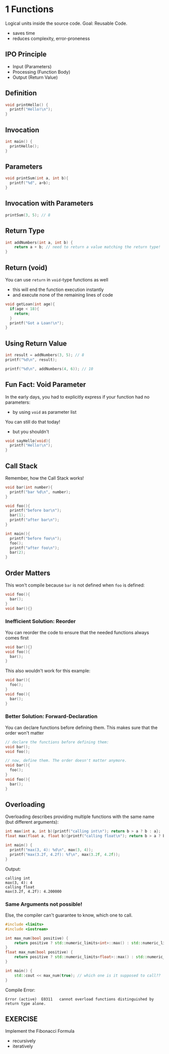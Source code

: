 # 1 Functions

Logical units inside the source code. Goal: Reusable Code.
- saves time
- reduces complexity, error-proneness

## IPO Principle
- Input (Parameters)
- Processing (Function Body)
- Output (Return Value)

## Definition

```c++
void printHello() {
  printf("Hello!\n");
}
```

## Invocation

```c++
int main() {
  printHello();
}
```

## Parameters

```c++
void printSum(int a, int b){
  printf("%d", a+b);
}
```

## Invocation with Parameters

```c++
printSum(3, 5); // 8
```

## Return Type

```c++
int addNumbers(int a, int b) {
	return a + b; // need to return a value matching the return type!
}
```

## Return (void)

You can use `return` in `void`-type functions as well
- this will end the function execution instantly
- and execute none of the remaining lines of code

```c++
void getLoan(int age){
  if(age < 18){
    return;
  }
  printf("Got a Loan!\n");
}
```

## Using Return Value

```c++
int result = addNumbers(3, 5); // 8
printf("%d\n", result);
```

```c++
printf("%d\n", addNumbers(4, 6)); // 10
```

## Fun Fact: Void Parameter

In the early days, you had to explicitly express if your function had no parameters:
- by using `void` as parameter list

You can still do that today!
- but you shouldn't

```c++
void sayHello(void){
  printf("Hello!\n");
}
```

## Call Stack

Remember, how the Call Stack works!

```c++
void bar(int number){
  printf("bar %d\n", number);
}

void foo(){
  printf("before bar\n");
  bar(1);
  printf("after bar\n");
}

int main(){
  printf("before foo\n");
  foo();
  printf("after foo\n");
  bar(2);
}
```

## Order Matters
This won't compile because `bar` is not defined when `foo` is defined:
```c++
void foo(){
  bar();
}
void bar(){}
```

### Inefficient Solution: Reorder
You can reorder the code to ensure that the needed functions always comes first
```c++
void bar(){}
void foo(){
  bar();
}
```

This also wouldn't work for this example:

```c++
void bar(){
  foo();
}
void foo(){
  bar();
}
```

### Better Solution: Forward-Declaration
You can declare functions before defining them. This makes sure that the order won't matter
```c++
// declare the functions before defining them:
void bar();
void foo();

// now, define them. The order doesn't matter anymore.
void bar(){
  foo();
}
void foo(){
  bar();
}
```

## Overloading
Overloading describes providing multiple functions with the same name (but different arguments):

```c++
int max(int a, int b){printf("calling int\n"); return b > a ? b : a};
float max(float a, float b){printf("calling float\n"); return b > a ? b : a};

int main() {
  printf("max(3, 4): %d\n", max(3, 4));
  printf("max(3.2f, 4.2f): %f\n", max(3.2f, 4.2f));
}
```

Output:
```
calling int
max(3, 4): 4
calling float
max(3.2f, 4.2f): 4.200000
```

### Same Arguments not possible!
Else, the compiler can't guarantee to know, which one to call.
```c++
#include <limits>
#include <iostream>

int max_num(bool positive) {
	return positive ? std::numeric_limits<int>::max() : std::numeric_limits<int>::min();
}
float max_num(bool positive) { 
	return positive ? std::numeric_limits<float>::max() : std::numeric_limits<float>::min();
}

int main() {
	std::cout << max_num(true); // which one is it supposed to call??
}
```

Compile Error:
```
Error (active)	E0311	cannot overload functions distinguished by return type alone.
```

## EXERCISE
Implement the Fibonacci Formula
- recursively
- iteratively